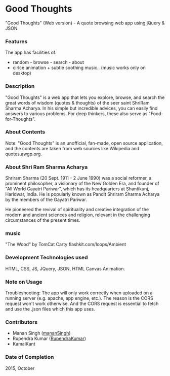 # Good Thoughts
"Good Thoughts" (Web version) - A quote browsing web app using jQuery &amp; JSON


### Features
The app has facilities of:
- random - browse - search - about
- cirlce animation + subtle soothing music.. (music works only on desktop)

### Description
"Good Thoughts" is a web app that lets you explore, browse, and search the great words of wisdom (quotes & thoughts) of the seer saint ShriRam Sharma Acharya. In his simple but incredible advices, you can easily find answers to various problems. For deep thinkers, these also serve as "Food-for-Thoughts".

### About Contents
Note: "Good Thoughts" is an unofficial, fan-made, open source application, and the contents are taken from web sources like Wikipedia and quotes.awgp.org. 

### About Shri Ram Sharma Acharya
Shriram Sharma (20 Sept. 1911 - 2 June 1990) was a social reformer, a prominent philosopher, a visionary of the New Golden Era, and founder of "All World Gayatri Pariwar", which has its headquarters at Shantikunj, Haridwar, India. He is popularly known as Pandit Shriram Sharma Acharya by the members of the Gayatri Pariwar.

He pioneered the revival of spirituality and creative integration of the modern and ancient sciences and religion, relevant in the challenging circumstances of the present times.

### music
"The Wood" by TomCat Carty
flashkit.com/loops/Ambient

### Development Technologies used

HTML, CSS, JS, JQuery, JSON, HTML Canvas Animation.


### Note on Usage

Troubleshooting: The app will only work correctly when uploaded on a running server 
(e.g. apache, app engine, etc.). The reason is the CORS request won't work otherwise. 
And the CORS request is essential to fetch and use the .json files which this app uses.


### Contributors

* Manan Singh ([mananSingh](http://github.com/mananSingh))
* Rupendra Kumar ([RupendraKumar](http://github.com/RupendraKumar))
* KamalKant 


### Date of Completion

2015, October


